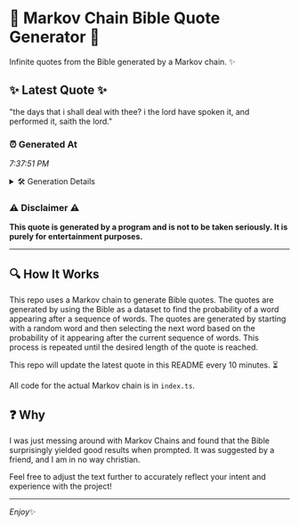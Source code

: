 # 📖 Markov Chain Bible Quote Generator 📖

Infinite quotes from the Bible generated by a Markov chain. ✨

## ✨ Latest Quote ✨
"the days that i shall deal with thee? i the lord have spoken it, and performed it, saith the lord."

### ⏰ Generated At
*7:37:51 PM*

<details>
    <summary>🛠️ Generation Details</summary>
    <p>
        <strong>🌱 Seed:</strong> the<br>
        <strong>🔄 Iterations:</strong> 19<br>
        <strong>📜 Context History:</strong><br>[ the ]: days<br>[ the, days ]: that<br>[ the, days, that ]: i<br>[ the, days, that, i ]: shall<br>[ the, days, that, i, shall ]: deal<br>[ the, days, that, i, shall, deal ]: with<br>[ days, that, i, shall, deal, with ]: thee?<br>[ that, i, shall, deal, with, thee? ]: i<br>[ i, shall, deal, with, thee?, i ]: the<br>[ shall, deal, with, thee?, i, the ]: lord<br>[ deal, with, thee?, i, the, lord ]: have<br>[ with, thee?, i, the, lord, have ]: spoken<br>[ thee?, i, the, lord, have, spoken ]: it,<br>[ i, the, lord, have, spoken, it, ]: and<br>[ the, lord, have, spoken, it,, and ]: performed<br>[ lord, have, spoken, it,, and, performed ]: it,<br>[ have, spoken, it,, and, performed, it, ]: saith<br>[ spoken, it,, and, performed, it,, saith ]: the<br>[ it,, and, performed, it,, saith, the ]: lord.<br>
    </p>
</details>

### ⚠️ Disclaimer ⚠️
**This quote is generated by a program and is not to be taken seriously. It is purely for entertainment purposes.**

---

## 🔍 How It Works

This repo uses a Markov chain to generate Bible quotes. The quotes are generated by using the Bible as a dataset to find the probability of a word appearing after a sequence of words. The quotes are generated by starting with a random word and then selecting the next word based on the probability of it appearing after the current sequence of words. This process is repeated until the desired length of the quote is reached.

This repo will update the latest quote in this README every 10 minutes. ⏳

All code for the actual Markov chain is in `index.ts`.

## ❓ Why

I was just messing around with Markov Chains and found that the Bible surprisingly yielded good results when prompted. 
It was suggested by a friend, and I am in no way christian.

Feel free to adjust the text further to accurately reflect your intent and experience with the project!

---

*Enjoy*✨
